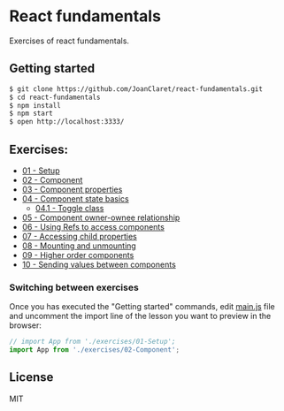 # React fundamentals
Exercises of react fundamentals.

## Getting started

```bash
$ git clone https://github.com/JoanClaret/react-fundamentals.git
$ cd react-fundamentals
$ npm install
$ npm start
$ open http://localhost:3333/
```

## Exercises:

- [01 - Setup](https://github.com/JoanClaret/react-fundamentals/blob/master/exercises/01-Setup.js)
- [02 - Component](https://github.com/JoanClaret/react-fundamentals/blob/master/exercises/02-Component.js)
- [03 - Component properties](https://github.com/JoanClaret/react-fundamentals/blob/master/exercises/03-Component-properties.js)
- [04 - Component state basics](https://github.com/JoanClaret/react-fundamentals/blob/master/exercises/04-Component-state.js)
    - [04.1 - Toggle class](https://github.com/JoanClaret/react-fundamentals/blob/master/exercises/11-Toggle-class.js)
- [05 - Component owner-ownee relationship](https://github.com/JoanClaret/react-fundamentals/blob/master/exercises/05-Component-owner-ownee.js)
- [06 - Using Refs to access components](https://github.com/JoanClaret/react-fundamentals/blob/master/exercises/06-Component-using-refs.js)
- [07 - Accessing child properties](https://github.com/JoanClaret/react-fundamentals/blob/master/exercises/07-Child-properties.js)
- [08 - Mounting and unmounting](https://github.com/JoanClaret/react-fundamentals/blob/master/exercises/08-Mounting-unmounting.js)
- [09 - Higher order components](https://github.com/JoanClaret/react-fundamentals/blob/master/exercises/09-Higher-order-components.js)
- [10 - Sending values between components](https://github.com/JoanClaret/react-fundamentals/blob/master/exercises/10-Sending-values-between-components.js)

### Switching between exercises
Once you has executed the "Getting started" commands, edit [main.js](https://github.com/JoanClaret/react-fundamentals/blob/master/main.js) file and uncomment the import line of the lesson you want to preview in the browser:

```javascript
// import App from './exercises/01-Setup';
import App from './exercises/02-Component';
```
## License
MIT

